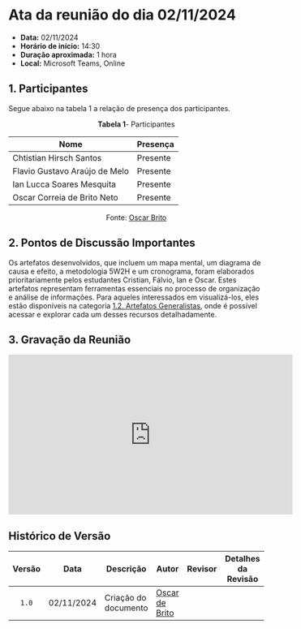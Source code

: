 # Ata da reunião do dia 02/11/2024


- **Data:** 02/11/2024
- **Horário de início:** 14:30
- **Duração aproximada:** 1 hora
- **Local:** Microsoft Teams, Online


## <a>1. Participantes</a>

Segue abaixo na tabela 1 a relação de presença dos participantes.

<center>

**Tabela 1**- Participantes

| Nome                                | Presença |
| ----------------------------------- | -------- |
| Chtistian Hirsch Santos             |    Presente     |
| Flavio Gustavo Araújo de Melo       |    Presente     |
| Ian Lucca Soares Mesquita           |    Presente     |
| Oscar Correia de Brito Neto         |    Presente     |


Fonte: <a href="https://github.com/OscarDeBrito
" target="_blank">Oscar Brito</a> 

</center>


## <a>2. Pontos de Discussão Importantes</a>

Os artefatos desenvolvidos, que incluem um mapa mental, um diagrama de causa e efeito, a metodologia 5W2H e um cronograma, foram elaborados prioritariamente pelos estudantes Cristian, Fálvio, Ian e Oscar. Estes artefatos representam ferramentas essenciais no processo de organização e análise de informações. Para aqueles interessados em visualizá-los, eles estão disponíveis na categoria [1.2. Artefatos Generalistas](/Artefatos/artefato.md), onde é possível acessar e explorar cada um desses recursos detalhadamente.



## <a>3. Gravação da Reunião </a>

<iframe width="560" height="315" src="https://www.youtube.com/embed/w8ni30EnjVM?si=KVF-RSsGqR6SG89O" title="YouTube video player" frameborder="0" allow="accelerometer; autoplay; clipboard-write; encrypted-media; gyroscope; picture-in-picture; web-share" referrerpolicy="strict-origin-when-cross-origin" allowfullscreen></iframe>



## <a>Histórico de Versão</a>

|Versão|Data|Descrição|Autor|Revisor| Detalhes da Revisão
|:----:|----|---------|-----|:-------:|-------|
|`1.0`| 02/11/2024 | Criação do documento |[Oscar de Brito](https://github.com/OscarDeBrito) | | | 

